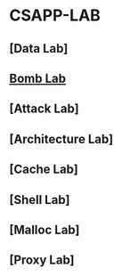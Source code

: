 # CSAPP-LAB

## [Data Lab]

## [Bomb Lab](bomb-lab/README.md)

## [Attack Lab]

## [Architecture Lab]

## [Cache Lab]

## [Shell Lab]

## [Malloc Lab]

## [Proxy Lab]